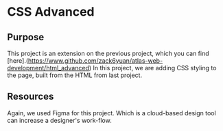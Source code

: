 # CSS Advanced
## Purpose
This project is an extension on the previous project, which you can find [here].(https://www.github.com/zack6yuan/atlas-web-development/html_advanced)
In this project, we are adding CSS styling to the page, built from the HTML from last project.
## Resources
Again, we used Figma for this project. Which is a cloud-based design tool can increase a designer's work-flow.
